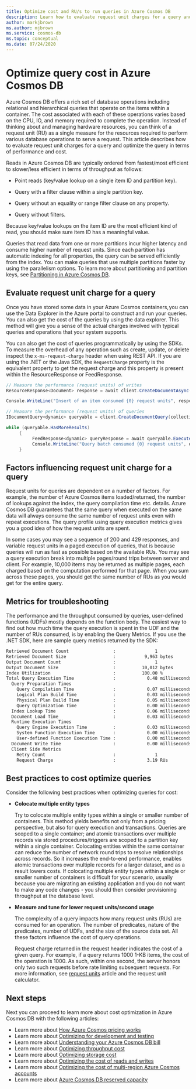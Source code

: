 ```yaml
---
title: Optimize cost and RU/s to run queries in Azure Cosmos DB
description: Learn how to evaluate request unit charges for a query and optimize the query in terms of performance and cost. 
author: markjbrown
ms.author: mjbrown
ms.service: cosmos-db
ms.topic: conceptual
ms.date: 07/24/2020
---
```


# Optimize query cost in Azure Cosmos DB

Azure Cosmos DB offers a rich set of database operations including relational and hierarchical queries that operate on the items within a container. The cost associated with each of these operations varies based on the CPU, IO, and memory required to complete the operation. Instead of thinking about and managing hardware resources, you can think of a request unit (RU) as a single measure for the resources required to perform various database operations to serve a request. This article describes how to evaluate request unit charges for a query and optimize the query in terms of performance and cost.

Reads in Azure Cosmos DB are typically ordered from fastest/most efficient to slower/less efficient in terms of throughput as follows:  

* Point reads (key/value lookup on a single item ID and partition key).

* Query with a filter clause within a single partition key.

* Query without an equality or range filter clause on any property.

* Query without filters.

Because key/value lookups on the item ID are the most efficient kind of read, you should make sure item ID has a meaningful value.

Queries that read data from one or more partitions incur higher latency and consume higher number of request units. Since each partition has automatic indexing for all properties, the query can be served efficiently from the index. You can make queries that use multiple partitions faster by using the parallelism options. To learn more about partitioning and partition keys, see [Partitioning in Azure Cosmos DB](partitioning-overview.md).

## Evaluate request unit charge for a query

Once you have stored some data in your Azure Cosmos containers, you can use the Data Explorer in the Azure portal to construct and run your queries. You can also get the cost of the queries by using the data explorer. This method will give you a sense of the actual charges involved with typical queries and operations that your system supports.

You can also get the cost of queries programmatically by using the SDKs. To measure the overhead of any operation such as create, update, or delete inspect the `x-ms-request-charge` header when using REST API. If you are using the .NET or the Java SDK, the `RequestCharge` property is the equivalent property to get the request charge and this property is present within the ResourceResponse or FeedResponse.

```csharp
// Measure the performance (request units) of writes 
ResourceResponse<Document> response = await client.CreateDocumentAsync(collectionSelfLink, myDocument); 

Console.WriteLine("Insert of an item consumed {0} request units", response.RequestCharge); 

// Measure the performance (request units) of queries 
IDocumentQuery<dynamic> queryable = client.CreateDocumentQuery(collectionSelfLink, queryString).AsDocumentQuery(); 

while (queryable.HasMoreResults) 
     { 
          FeedResponse<dynamic> queryResponse = await queryable.ExecuteNextAsync<dynamic>(); 
          Console.WriteLine("Query batch consumed {0} request units", queryResponse.RequestCharge); 
     }
```

## Factors influencing request unit charge for a query

Request units for queries are dependent on a number of factors. For example, the number of Azure Cosmos items loaded/returned, the number of lookups against the index, the query compilation time etc. details. Azure Cosmos DB guarantees that the same query when executed on the same data will always consume the same number of request units even with repeat executions. The query profile using query execution metrics gives you a good idea of how the request units are spent.  

In some cases you may see a sequence of 200 and 429 responses, and variable request units in a paged execution of queries, that is because queries will run as fast as possible based on the available RUs. You may see a query execution break into multiple pages/round trips between server and client. For example, 10,000 items may be returned as multiple pages, each charged based on the computation performed for that page. When you sum across these pages, you should get the same number of RUs as you would get for the entire query.  

## Metrics for troubleshooting

The performance and the throughput consumed by queries, user-defined functions (UDFs) mostly depends on the function body. The easiest way to find out how much time the query execution is spent in the UDF and the number of RUs consumed, is by enabling the Query Metrics. If you use the .NET SDK, here are sample query metrics returned by the SDK:

```bash
Retrieved Document Count                 :               1              
Retrieved Document Size                  :           9,963 bytes        
Output Document Count                    :               1              
Output Document Size                     :          10,012 bytes        
Index Utilization                        :          100.00 %            
Total Query Execution Time               :            0.48 milliseconds 
  Query Preparation Times 
    Query Compilation Time               :            0.07 milliseconds 
    Logical Plan Build Time              :            0.03 milliseconds 
    Physical Plan Build Time             :            0.05 milliseconds 
    Query Optimization Time              :            0.00 milliseconds 
  Index Lookup Time                      :            0.06 milliseconds 
  Document Load Time                     :            0.03 milliseconds 
  Runtime Execution Times 
    Query Engine Execution Time          :            0.03 milliseconds 
    System Function Execution Time       :            0.00 milliseconds 
    User-defined Function Execution Time :            0.00 milliseconds 
  Document Write Time                    :            0.00 milliseconds 
  Client Side Metrics 
    Retry Count                          :               1              
    Request Charge                       :            3.19 RUs  
```

## Best practices to cost optimize queries 

Consider the following best practices when optimizing queries for cost:

* **Colocate multiple entity types**

   Try to colocate multiple entity types within a single or smaller number of containers. This method yields benefits not only from a pricing perspective, but also for query execution and transactions. Queries are scoped to a single container; and atomic transactions over multiple records via stored procedures/triggers are scoped to a partition key within a single container. Colocating entities within the same container can reduce the number of network round trips to resolve relationships across records. So it increases the end-to-end performance, enables atomic transactions over multiple records for a larger dataset, and as a result lowers costs. If colocating multiple entity types within a single or smaller number of containers is difficult for your scenario, usually because you are migrating an existing application and you do not want to make any code changes - you should then consider provisioning throughput at the database level.  

* **Measure and tune for lower request units/second usage**

   The complexity of a query impacts how many request units (RUs) are consumed for an operation. The number of predicates, nature of the predicates, number of UDFs, and the size of the source data set. All these factors influence the cost of query operations. 

   Request charge returned in the request header indicates the cost of a given query. For example, if a query returns 1000 1-KB items, the cost of the operation is 1000. As such, within one second, the server honors only two such requests before rate limiting subsequent requests. For more information, see [request units](request-units.md) article and the request unit calculator. 

## Next steps

Next you can proceed to learn more about cost optimization in Azure Cosmos DB with the following articles:

* Learn more about [How Azure Cosmos pricing works](how-pricing-works.md)
* Learn more about [Optimizing for development and testing](optimize-dev-test.md)
* Learn more about [Understanding your Azure Cosmos DB bill](understand-your-bill.md)
* Learn more about [Optimizing throughput cost](optimize-cost-throughput.md)
* Learn more about [Optimizing storage cost](optimize-cost-storage.md)
* Learn more about [Optimizing the cost of reads and writes](optimize-cost-reads-writes.md)
* Learn more about [Optimizing the cost of multi-region Azure Cosmos accounts](optimize-cost-regions.md)
* Learn more about [Azure Cosmos DB reserved capacity](cosmos-db-reserved-capacity.md)

